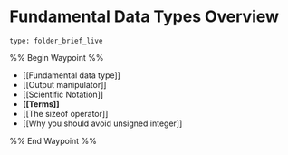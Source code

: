 # Fundamental Data Types Overview
 
```ccard
type: folder_brief_live
```
 
%% Begin Waypoint %%
- [[Fundamental data type]]
- [[Output manipulator]]
- [[Scientific Notation]]
- **[[Terms]]**
- [[The sizeof operator]]
- [[Why you should avoid unsigned integer]]

%% End Waypoint %%